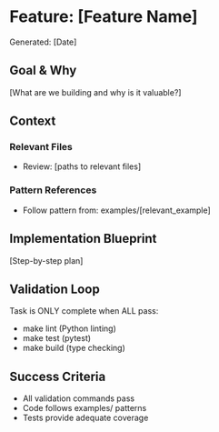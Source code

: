 # Feature: [Feature Name]
Generated: [Date]

## Goal & Why
[What are we building and why is it valuable?]

## Context
### Relevant Files
- Review: [paths to relevant files]

### Pattern References
- Follow pattern from: examples/[relevant_example]

## Implementation Blueprint
[Step-by-step plan]

## Validation Loop
Task is ONLY complete when ALL pass:
- make lint (Python linting)
- make test (pytest)
- make build (type checking)

## Success Criteria
- All validation commands pass
- Code follows examples/ patterns
- Tests provide adequate coverage